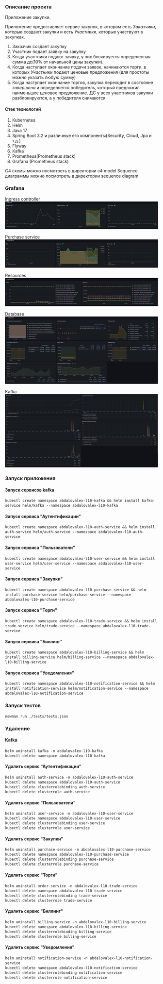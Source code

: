 ### Описание проекта

Приложение закупки.

Приложение предоставляет сервис закупок, в котором есть *Заказчики*, которые создают закупки и есть *Участники*, которые
участвуют в закупках.

1. Заказчик создает закупку
2. Участник подает заявку на закупку
3. Когда участники подают заявку, у них блокируется определенная сумма дс(10% от начальной цены закупки).
4. Когда наступает окончание подачи заявок, начинаются торги, в которых *Участники* подают ценовые предложения (для
   простоты можно указать любую сумму)
5. Когда наступает окончание торгов, закупка переходит в состояние *завершена* и определяется победитель, который
   предложил наименьшее ценовое предложение. ДС у всех участников закупки разблокируются, а у победителя снимаются.

#### Стек технологий
1. Kubernetes
2. Helm
3. Java 17
4. Spring Boot 3.2 и различные его компоненты(Security, Cloud, Jpa и т.д.)
5. Flyway
6. Kafka
7. Prometheus(Prometheus stack)
8. Grafana (Prometheus stack)

С4 схемы можно посмотреть в директории c4 model
Sequence диаграммы можно посмотреть в директории sequence diagram

### Grafana
Ingress controller  
![ingress.png](grafana/ingress.png)

Purchase service  
![application.png](grafana/application.png)

Resources  
![resources.png](grafana/resources.png)

Database  
![database.png](grafana/database.png)

Kafka  
![kafka.png](grafana/kafka.png)

### Запуск приложения

#### Запуск сервисов kafka

```shell
kubectl create namespace abdalovalex-l10-kafka && helm install kafka-service helm/kafka --namespace abdalovalex-l10-kafka
```

#### Запуск сервиса "Аутентификации"

```shell
kubectl create namespace abdalovalex-l10-auth-service && helm install auth-service helm/auth-service --namespace abdalovalex-l10-auth-service
```

#### Запуск сервиса "Пользователи"

```shell
kubectl create namespace abdalovalex-l10-user-service && helm install user-service helm/user-service --namespace abdalovalex-l10-user-service
```

#### Запуск сервиса "Закупки"

```shell
kubectl create namespace abdalovalex-l10-purchase-service && helm install purchase-service helm/purchase-service --namespace abdalovalex-l10-purchase-service
```

#### Запуск сервиса "Торги"

```shell
kubectl create namespace abdalovalex-l10-trade-service && helm install trade-service helm/trade-service --namespace abdalovalex-l10-trade-service
```

#### Запуск сервиса "Биллинг"

```shell
kubectl create namespace abdalovalex-l10-billing-service && helm install billing-service helm/billing-service --namespace abdalovalex-l10-billing-service
```

#### Запуск сервиса "Уведомления"

```shell
kubectl create namespace abdalovalex-l10-notification-service && helm install notification-service helm/notification-service --namespace abdalovalex-l10-notification-service
```

### Запуск тестов
```shell
newman run ./tests/tests.json
```

### Удаление

#### Kafka

```shell
helm uninstall kafka -n abdalovalex-l10-kafka  
kubectl delete namespace abdalovalex-l10-kafka 
````

#### Удалить сервис "Аутентификации"

```shell
helm uninstall auth-service -n abdalovalex-l10-auth-service  
kubectl delete namespace abdalovalex-l10-auth-service
kubectl delete clusterrolebinding auth-service
kubectl delete clusterrole auth-service 
````

#### Удалить сервис "Пользователи"

```shell
helm uninstall user-service -n abdalovalex-l10-user-service  
kubectl delete namespace abdalovalex-l10-user-service
kubectl delete clusterrolebinding user-service
kubectl delete clusterrole user-service
````

#### Удалить сервис "Закупки"

```shell
helm uninstall purchase-service -n abdalovalex-l10-purchase-service  
kubectl delete namespace abdalovalex-l10-purchase-service
kubectl delete clusterrolebinding purchase-service
kubectl delete clusterrole purchase-service 
````

#### Удалить сервис "Торги"

```shell
helm uninstall order-service -n abdalovalex-l10-trade-service  
kubectl delete namespace abdalovalex-l10-trade-service
kubectl delete clusterrolebinding trade-service
kubectl delete clusterrole trade-service 
````

#### Удалить сервис "Биллинг"

```shell
helm uninstall billing-service -n abdalovalex-l10-billing-service  
kubectl delete namespace abdalovalex-l10-billing-service
kubectl delete clusterrolebinding billing-service
kubectl delete clusterrole billing-service 
````

#### Удалить сервис "Уведомления"

```shell
helm uninstall notification-service -n abdalovalex-l10-notification-service  
kubectl delete namespace abdalovalex-l10-notification-service
kubectl delete clusterrolebinding notification-service
kubectl delete clusterrole notification-service 
```